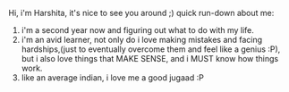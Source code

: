 Hi, i'm Harshita, it's nice to see you around ;)
quick run-down about me:
1. i'm a second year now and figuring out what to do with my life.
2. i'm an avid learner, not only do i love making mistakes and facing hardships,(just to eventually overcome them and feel like a genius :P), but i also love things that MAKE SENSE, and i MUST know how things work. 
3. like an average indian, i love me a good jugaad :P
